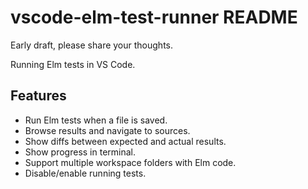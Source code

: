 # vscode-elm-test-runner README

Early draft, please share your thoughts.

Running Elm tests in VS Code.

## Features

- Run Elm tests when a file is saved.
- Browse results and navigate to sources.
- Show diffs between expected and actual results.
- Show progress in terminal.
- Support multiple workspace folders with Elm code.
- Disable/enable running tests.
